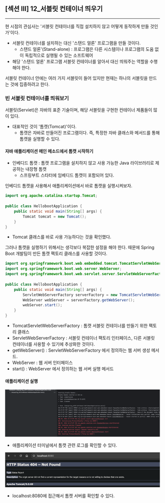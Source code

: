 ## [섹션 III] 12_서블릿 컨테이너 띄우기

---

현 시점의 관심사는 '서블릿 컨테이너를 직접 설치하지 않고 어떻게 동작하게 만들 것인가'이다.
- 서블릿 컨테이너를 설치하는 대신 '스탠드 얼론' 프로그램을 만들 것이다.
  - 스탠드 얼론'(Stand-alone) : 프로그램은 다른 시스템이나 프로그램의 도움 없이 독립적으로 실행될 수 있는 소프트웨어
- 해당 '스탠드 얼론' 프로그램 서블릿 컨테이너를 알아서 대신 띄워주는 역할을 수행해야 한다.

서블릿 컨테이너 안에는 여러 가지 서블릿이 들어 있지만 현재는 하나의 서블릿을 만드는 것에 집중하려고 한다.

### 빈 서블릿 컨테이너를 띄워보기
서블릿(Serviet)은 자바의 표준 기술이며, 해당 서블릿을 구현한 컨테이너 제품들이 많이 있다.
- 대표적인 것이 '톰캣(Tomcat)'이다.
  - 톰캣은 자바로 만들어진 프로그램이다. 즉, 특정한 자바 클래스와 메서드를 통해 톰캣을 실행할 수 있다.

#### 자바 애플리케이션 메인 메소드에서 톰캣 시작하기
- 인베디드 톰캣 : 톰캣 프로그램을 설치하지 않고 사용 가능한 Java 라이브러리로 제공하는 내장형 톰캣
  - 스프링부트 스타터에 임베디드 톰캣이 포함되어 있다.

인베디드 톰캣을 사용해서 애플리케이션에서 바로 톰캣을 실행시켜보자.
```java
import org.apache.catalina.startup.Tomcat;

public class HellobootApplication {
    public static void main(String[] args) {
        Tomcat tomcat = new Tomcat();
    }
}
```
- Tomcat 클래스를 바로 사용 가능하다는 것을 확인했다.

그러나 톰캣을 실행하기 위해서는 생각보다 복잡한 설정을 해야 한다. 때문에 Spring Boot 개발팀이 만든 톰캣 팩토리 클래스를 사용할 것이다.
```java
import org.springframework.boot.web.embedded.tomcat.TomcatServletWebServerFactory;
import org.springframework.boot.web.server.WebServer;
import org.springframework.boot.web.servlet.server.ServletWebServerFactory;

public class HellobootApplication {
    public static void main(String[] args) {
        ServletWebServerFactory serverFactory = new TomcatServletWebServerFactory();
        WebServer webServer = serverFactory.getWebServer();
        webServer.start();
    }
}

```
- TomcatServletWebServerFactory : 톰캣 서블릿 컨테이너를 만들기 위한 팩토리 클래스
- ServletWebServerFactory : 서블릿 컨테이너 팩토리 인터페이스, 다른 서블릿 컨테이너를 사용할 수 있기에 추상화한 것이다.
- getWebServer() : ServletWebServerFactory 에서 정의하는 웹 서버 생성 메서드.
- WebServer : 웹 서버 인터페이스
- start() : WebServer 에서 정의하는 웹 서버 실행 메서드

#### 애플리케이션 실행
![톰캣 실행 로그](../../image/03_12_01.png)
- 애플리케이션 터미널에서 톰캣 관련 로그를 확인할 수 있다.

![로컬호스트8080 접근](../../image/03_12_02.png)
- localhost:8080에 접근해서 톰켓 서버를 확인할 수 있다.